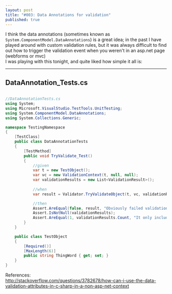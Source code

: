 ```yaml
---
layout: post
title: "#003: Data Annotations for validation"
published: true
---
```

I think the data annotations (sometimes known as `System.ComponentModel.DataAnnotations`) is a great idea; in the past I have played around with custom validation rules, but it was always difficult to find out how to trigger the validation event when you weren't in an asp.net page (webforms or mvc)  
I was playing with this tonight, and quite liked how simple it all is:

-----------------------
DataAnnotation_Tests.cs
-----------------------

```csharp

//DataAnnotationTests.cs
using System;
using Microsoft.VisualStudio.TestTools.UnitTesting;
using System.ComponentModel.DataAnnotations;
using System.Collections.Generic;

namespace TestingNamespace
{
    [TestClass]
    public class DataAnnotationTests
    {
        [TestMethod]
        public void TryValidate_Test()
        {
            //given 
            var t = new TestObject();
            var vc = new ValidationContext(t, null, null);
            var validationResults = new List<ValidationResult>();
            
            //when
            var result = Validator.TryValidateObject(t, vc, validationResults, true);

            //then
            Assert.AreEqual(false, result, "Obviously failed validation");
            Assert.IsNotNull(validationResults);
            Assert.AreEqual(1, validationResults.Count, "It only includes the 'required' validation");
        }
    }

    public class TestObject
    {
        [Required()]
        [MaxLength(6)]
        public string ThingWord { get; set; }
    }
}
```

References:   
<http://stackoverflow.com/questions/3782678/how-can-i-use-the-data-validation-attributes-in-c-sharp-in-a-non-asp-net-context>
